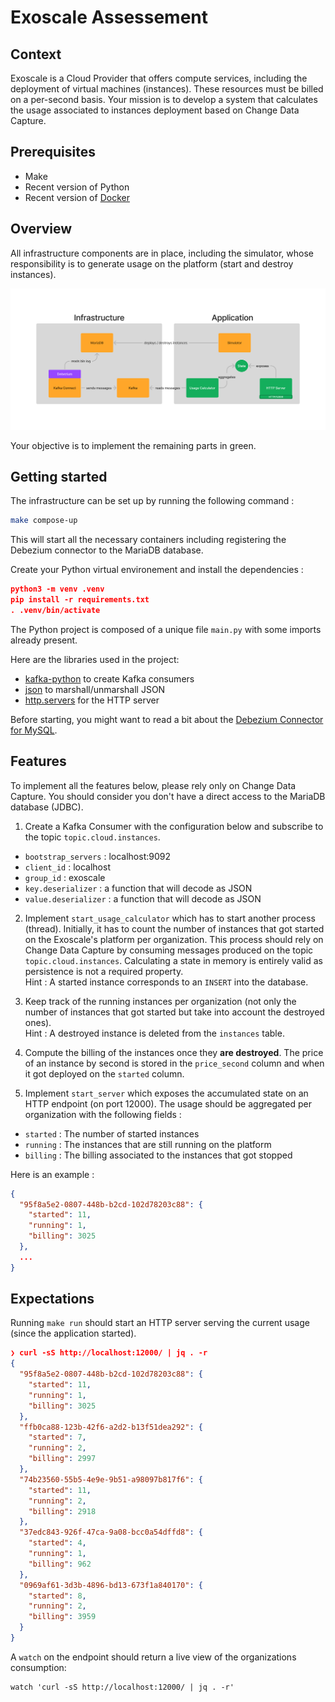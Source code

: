 # Exoscale Assessement

## Context

Exoscale is a Cloud Provider that offers compute services, including the deployment 
of virtual machines (instances). These resources must be billed on a per-second 
basis.
Your mission is to develop a system that calculates the usage associated to 
instances deployment based on Change Data Capture.

## Prerequisites

- Make
- Recent version of Python
- Recent version of [Docker](https://docs.docker.com/get-docker/)

## Overview

All infrastructure components are in place, including the simulator, whose 
responsibility is to generate usage on the platform (start and destroy 
instances).

![Architecture overview](doc/overview.png)

Your objective is to implement the remaining parts in green.

## Getting started

The infrastructure can be set up by running the following command : 

```sh 
make compose-up
```

This will start all the necessary containers including registering the Debezium
connector to the MariaDB database.

Create your Python virtual environement and install the dependencies :

``` json
python3 -m venv .venv
pip install -r requirements.txt
. .venv/bin/activate
```

The Python project is composed of a unique file `main.py` 
with some imports already present.

Here are the libraries used in the project:
- [kafka-python](https://kafka-python.readthedocs.io/en/master/) to create Kafka consumers
- [json](https://docs.python.org/3/library/json.html) to marshall/unmarshall JSON
- [http.servers](https://docs.python.org/3/library/http.server.html) for the HTTP server

Before starting, you might want to read a bit about the [Debezium Connector for
MySQL](https://debezium.io/documentation/reference/stable/connectors/mysql.html).

## Features

To implement all the features below, please rely only on Change Data Capture.
You should consider you don't have a direct access to the MariaDB database (JDBC).

1. Create a Kafka Consumer with the configuration below and subscribe to the 
topic `topic.cloud.instances`.

- `bootstrap_servers` : localhost:9092
- `client_id` : localhost
- `group_id` : exoscale
- `key.deserializer` : a function that will decode as JSON
- `value.deserializer` : a function that will decode as JSON
 
2. Implement `start_usage_calculator` which has to start another process (thread).
Initially, it has to count the number of instances that got started on the
Exoscale's platform per organization. This process should rely on Change Data Capture by 
consuming messages produced on the topic `topic.cloud.instances`.
Calculating a state in memory is entirely valid as persistence is not a required property.  
Hint : A started instance corresponds to an `INSERT` into the database.

3. Keep track of the running instances per organization (not only the number
of instances that got started but take into account the destroyed ones).  
Hint : A destroyed instance is deleted from the `instances` table.

4. Compute the billing of the instances once they __are destroyed__. The price
of an instance by second is stored in the `price_second` column and when it
got deployed on the `started` column.

5. Implement `start_server` which exposes the accumulated state on an HTTP endpoint (on port 12000). 
The usage should be aggregated per organization with the following fields :

- `started` : The number of started instances
- `running` : The instances that are still running on the platform
- `billing` : The billing associated to the instances that got stopped

Here is an example :

``` json
{
  "95f8a5e2-0807-448b-b2cd-102d78203c88": {
    "started": 11,
    "running": 1,
    "billing": 3025
  },
  ...
}
```

## Expectations

Running `make run` should start an HTTP server serving the current usage (since 
the application started).

``` json
❯ curl -sS http://localhost:12000/ | jq . -r  
{
  "95f8a5e2-0807-448b-b2cd-102d78203c88": {
    "started": 11,
    "running": 1,
    "billing": 3025
  },
  "ffb0ca88-123b-42f6-a2d2-b13f51dea292": {
    "started": 7,
    "running": 2,
    "billing": 2997
  },
  "74b23560-55b5-4e9e-9b51-a98097b817f6": {
    "started": 11,
    "running": 2,
    "billing": 2918
  },
  "37edc843-926f-47ca-9a08-bcc0a54dffd8": {
    "started": 4,
    "running": 1,
    "billing": 962
  },
  "0969af61-3d3b-4896-bd13-673f1a840170": {
    "started": 8,
    "running": 2,
    "billing": 3959
  }
}
```

A `watch` on the endpoint should return a live view of the organizations
consumption:

```
watch 'curl -sS http://localhost:12000/ | jq . -r'
```

